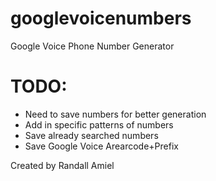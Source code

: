 # googlevoicenumbers
Google Voice Phone Number Generator

# TODO:
- Need to save numbers for better generation
- Add in specific patterns of numbers
- Save already searched numbers
- Save Google Voice Arearcode+Prefix

Created by Randall Amiel
